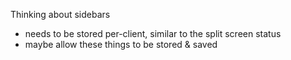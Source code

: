 
Thinking about sidebars
- needs to be stored per-client, similar to the split screen status
- maybe allow these things to be stored & saved

